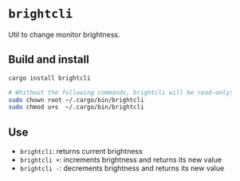 # `brightcli`

Util to change monitor brightness.

## Build and install

```sh
cargo install brightcli

# Whithout the following commands, brightcli will be read-only:
sudo chown root ~/.cargo/bin/brightcli
sudo chmod u+s  ~/.cargo/bin/brightcli
```

## Use

- `brightcli`: returns current brightness
- `brightcli +`: increments brightness and returns its new value
- `brightcli -`: decrements brightness and returns its new value
